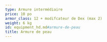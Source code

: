 ```yaml
---
type: Armure intermédiaire
price: 10 po
armor_class: 12 + modifcateur de Dex (max 2)
weight: 6 kg
id: equipment_hd.md#armure-de-peau
title: Armure de peau
---
```



